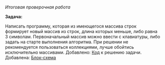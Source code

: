 *Итоговая проверочная работа*

**Задача:** 

Написать программу, которая из имеющегося массива строк формирует новый массив из строк, длина которых меньше, либо равна 3 символам. Первоначальный массив можно ввести с клавиатуры, либо задать на старте выполнения алгоритма. При решении не рекомендуется пользоваться коллекциями, лучше обойтись исключительно массивами.
Добавлено: [Код](qwerty1/Program.cs) к решению задачи. 
Добавленa:  [Блок-схема](qwerty1/1.drawio.png) 